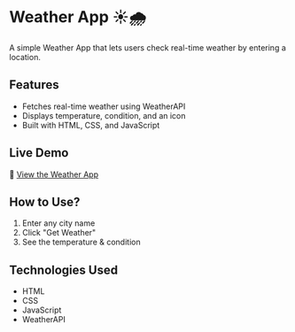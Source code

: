 # Weather App ☀️🌧️

A simple Weather App that lets users check real-time weather by entering a location.

## Features
- Fetches real-time weather using WeatherAPI
- Displays temperature, condition, and an icon
- Built with HTML, CSS, and JavaScript

## Live Demo
🔗 [View the Weather App](https://github.com/keerthankumar23/weather-app/)

## How to Use?
1. Enter any city name
2. Click "Get Weather"
3. See the temperature & condition

## Technologies Used
- HTML
- CSS
- JavaScript
- WeatherAPI
